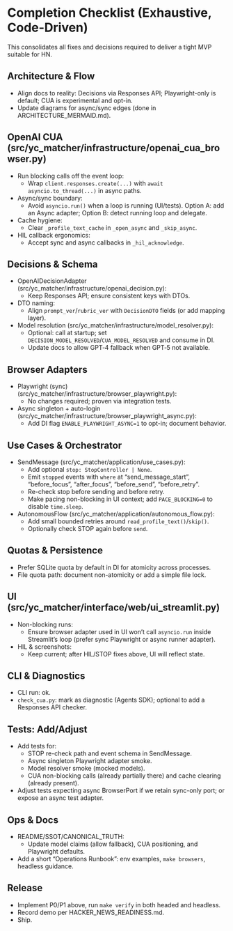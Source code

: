 # Completion Checklist (Exhaustive, Code-Driven)

This consolidates all fixes and decisions required to deliver a tight MVP suitable for HN.

## Architecture & Flow
- Align docs to reality: Decisions via Responses API; Playwright-only is default; CUA is experimental and opt-in.
- Update diagrams for async/sync edges (done in ARCHITECTURE_MERMAID.md).

## OpenAI CUA (src/yc_matcher/infrastructure/openai_cua_browser.py)
- Run blocking calls off the event loop:
  - Wrap `client.responses.create(...)` with `await asyncio.to_thread(...)` in async paths.
- Async/sync boundary:
  - Avoid `asyncio.run()` when a loop is running (UI/tests). Option A: add an Async adapter; Option B: detect running loop and delegate.
- Cache hygiene:
  - Clear `_profile_text_cache` in `_open_async` and `_skip_async`.
- HIL callback ergonomics:
  - Accept sync and async callbacks in `_hil_acknowledge`.

## Decisions & Schema
- OpenAIDecisionAdapter (src/yc_matcher/infrastructure/openai_decision.py):
  - Keep Responses API; ensure consistent keys with DTOs.
- DTO naming:
  - Align `prompt_ver`/`rubric_ver` with `DecisionDTO` fields (or add mapping layer).
- Model resolution (src/yc_matcher/infrastructure/model_resolver.py):
  - Optional: call at startup; set `DECISION_MODEL_RESOLVED`/`CUA_MODEL_RESOLVED` and consume in DI.
  - Update docs to allow GPT‑4 fallback when GPT‑5 not available.

## Browser Adapters
- Playwright (sync) (src/yc_matcher/infrastructure/browser_playwright.py):
  - No changes required; proven via integration tests.
- Async singleton + auto-login (src/yc_matcher/infrastructure/browser_playwright_async.py):
  - Add DI flag `ENABLE_PLAYWRIGHT_ASYNC=1` to opt-in; document behavior.

## Use Cases & Orchestrator
- SendMessage (src/yc_matcher/application/use_cases.py):
  - Add optional `stop: StopController | None`.
  - Emit `stopped` events with `where` at “send_message_start”, “before_focus”, “after_focus”, “before_send”, “before_retry”.
  - Re-check stop before sending and before retry.
  - Make pacing non-blocking in UI context; add `PACE_BLOCKING=0` to disable `time.sleep`.
- AutonomousFlow (src/yc_matcher/application/autonomous_flow.py):
  - Add small bounded retries around `read_profile_text()`/`skip()`.
  - Optionally check STOP again before `send`.

## Quotas & Persistence
- Prefer SQLite quota by default in DI for atomicity across processes.
- File quota path: document non-atomicity or add a simple file lock.

## UI (src/yc_matcher/interface/web/ui_streamlit.py)
- Non-blocking runs:
  - Ensure browser adapter used in UI won’t call `asyncio.run` inside Streamlit’s loop (prefer sync Playwright or async runner adapter).
- HIL & screenshots:
  - Keep current; after HIL/STOP fixes above, UI will reflect state.

## CLI & Diagnostics
- CLI run: ok.
- `check_cua.py`: mark as diagnostic (Agents SDK); optional to add a Responses API checker.

## Tests: Add/Adjust
- Add tests for:
  - STOP re-check path and event schema in SendMessage.
  - Async singleton Playwright adapter smoke.
  - Model resolver smoke (mocked models). 
  - CUA non-blocking calls (already partially there) and cache clearing (already present).
- Adjust tests expecting async BrowserPort if we retain sync-only port; or expose an async test adapter.

## Ops & Docs
- README/SSOT/CANONICAL_TRUTH:
  - Update model claims (allow fallback), CUA positioning, and Playwright defaults.
- Add a short “Operations Runbook”: env examples, `make browsers`, headless guidance.

## Release
- Implement P0/P1 above, run `make verify` in both headed and headless.
- Record demo per HACKER_NEWS_READINESS.md.
- Ship.

